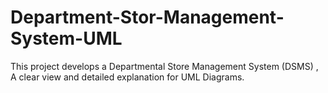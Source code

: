 # Department-Stor-Management-System-UML
This project develops a Departmental Store Management System (DSMS) , A clear view and detailed explanation for UML Diagrams.
